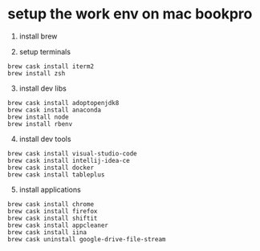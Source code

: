 # setup the work env on mac bookpro

1. install brew

2. setup terminals

```
brew cask install iterm2
brew install zsh
```

3. install dev libs

```
brew cask install adoptopenjdk8
brew cask install anaconda
brew install node
brew install rbenv
```

4. install dev tools

```
brew cask install visual-studio-code
brew cask install intellij-idea-ce
brew cask install docker
brew cask install tableplus
```

5. install applications

```
brew cask install chrome
brew cask install firefox
brew cask install shiftit
brew cask install appcleaner
brew cask install iina
brew cask uninstall google-drive-file-stream
```